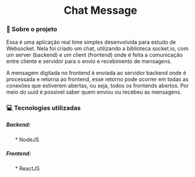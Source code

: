 <h1 align="center"> Chat Message </h1>

<h3> 🚀 Sobre o projeto </h3>
<p> Essa é uma aplicação real time simples desenvolvida para estudo de Websocket. Nela foi criado um chat, utilizando a biblioteca socket.io, com um server (backend) e um client (frontend) onde é feita a comunicação entre cliente e servidor para o envio e recebimento de mensagens.

A mensagem digitada no frontend é enviada ao servidor backend onde é processada e retorna ao frontend, esse retorno pode ocorrer em todas as conexões que estiverem abertas, ou seja, todos os frontends abertos. Por meio do uuid é possível saber quem enviou ou recebeu as mensagens.</p>

<h3> 💻 Tecnologias utilizadas </h3>
<h5> Backend: </h5>
<ul> * NodeJS </ul>
<h5> Frontend: </h5>
<ul> * ReactJS</ul>



